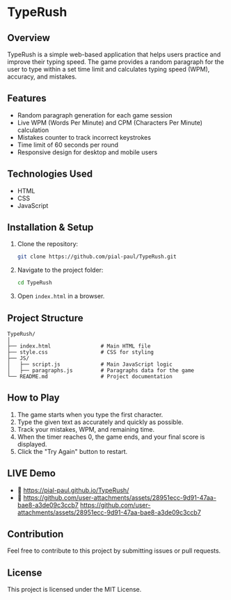 # TypeRush

## Overview
TypeRush is a simple web-based application that helps users practice and improve their typing speed. The game provides a random paragraph for the user to type within a set time limit and calculates typing speed (WPM), accuracy, and mistakes.

## Features
- Random paragraph generation for each game session
- Live WPM (Words Per Minute) and CPM (Characters Per Minute) calculation
- Mistakes counter to track incorrect keystrokes
- Time limit of 60 seconds per round
- Responsive design for desktop and mobile users

## Technologies Used
- HTML
- CSS
- JavaScript

## Installation & Setup
1. Clone the repository:
   ```sh
   git clone https://github.com/pial-paul/TypeRush.git
   ```
2. Navigate to the project folder:
   ```sh
   cd TypeRush
   ```
3. Open `index.html` in a browser.

## Project Structure
```
TypeRush/
│
├── index.html                # Main HTML file
├── style.css                 # CSS for styling
├── JS/
│   ├── script.js             # Main JavaScript logic
│   ├── paragraphs.js         # Paragraphs data for the game
└── README.md                 # Project documentation
```

## How to Play
1. The game starts when you type the first character.
2. Type the given text as accurately and quickly as possible.
3. Track your mistakes, WPM, and remaining time.
4. When the timer reaches 0, the game ends, and your final score is displayed.
5. Click the "Try Again" button to restart.

## LIVE Demo
- 🔗 https://pial-paul.github.io/TypeRush/
- 🎥 https://github.com/user-attachments/assets/28951ecc-9d91-47aa-bae8-a3de09c3ccb7
  https://github.com/user-attachments/assets/28951ecc-9d91-47aa-bae8-a3de09c3ccb7



## Contribution
Feel free to contribute to this project by submitting issues or pull requests.

## License
This project is licensed under the MIT License.

